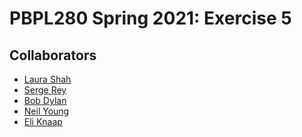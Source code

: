 # PBPL280 Spring 2021: Exercise 5

## Collaborators

- [Laura Shah]()
- [Serge Rey](https://github.com/sjsrey)
- [Bob Dylan](Somewhere)
- [Neil Young](Canada)
- [Eli Knaap](0_)
